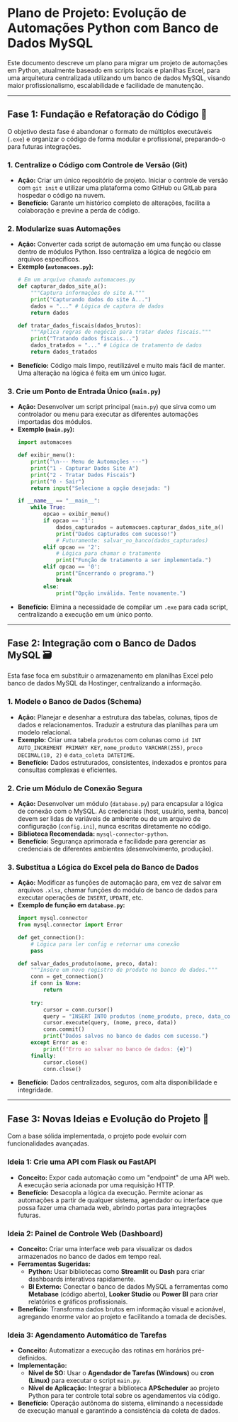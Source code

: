 # Plano de Projeto: Evolução de Automações Python com Banco de Dados MySQL

Este documento descreve um plano para migrar um projeto de automações em Python, atualmente baseado em scripts locais e planilhas Excel, para uma arquitetura centralizada utilizando um banco de dados MySQL, visando maior profissionalismo, escalabilidade e facilidade de manutenção.

---

## Fase 1: Fundação e Refatoração do Código 🔧

O objetivo desta fase é abandonar o formato de múltiplos executáveis (`.exe`) e organizar o código de forma modular e profissional, preparando-o para futuras integrações.

### 1. Centralize o Código com Controle de Versão (Git)
* **Ação:** Criar um único repositório de projeto. Iniciar o controle de versão com `git init` e utilizar uma plataforma como GitHub ou GitLab para hospedar o código na nuvem.
* **Benefício:** Garante um histórico completo de alterações, facilita a colaboração e previne a perda de código.

### 2. Modularize suas Automações
* **Ação:** Converter cada script de automação em uma função ou classe dentro de módulos Python. Isso centraliza a lógica de negócio em arquivos específicos.
* **Exemplo (`automacoes.py`):**
    ```python
    # Em um arquivo chamado automacoes.py
    def capturar_dados_site_a():
        """Captura informações do site A."""
        print("Capturando dados do site A...")
        dados = "..." # Lógica de captura de dados
        return dados

    def tratar_dados_fiscais(dados_brutos):
        """Aplica regras de negócio para tratar dados fiscais."""
        print("Tratando dados fiscais...")
        dados_tratados = "..." # Lógica de tratamento de dados
        return dados_tratados
    ```
* **Benefício:** Código mais limpo, reutilizável e muito mais fácil de manter. Uma alteração na lógica é feita em um único lugar.

### 3. Crie um Ponto de Entrada Único (`main.py`)
* **Ação:** Desenvolver um script principal (`main.py`) que sirva como um controlador ou menu para executar as diferentes automações importadas dos módulos.
* **Exemplo (`main.py`):**
    ```python
    import automacoes

    def exibir_menu():
        print("\n--- Menu de Automações ---")
        print("1 - Capturar Dados Site A")
        print("2 - Tratar Dados Fiscais")
        print("0 - Sair")
        return input("Selecione a opção desejada: ")

    if __name__ == "__main__":
        while True:
            opcao = exibir_menu()
            if opcao == '1':
                dados_capturados = automacoes.capturar_dados_site_a()
                print("Dados capturados com sucesso!")
                # Futuramente: salvar_no_banco(dados_capturados)
            elif opcao == '2':
                # Lógica para chamar o tratamento
                print("Função de tratamento a ser implementada.")
            elif opcao == '0':
                print("Encerrando o programa.")
                break
            else:
                print("Opção inválida. Tente novamente.")
    ```
* **Benefício:** Elimina a necessidade de compilar um `.exe` para cada script, centralizando a execução em um único ponto.

---

## Fase 2: Integração com o Banco de Dados MySQL 🗃️

Esta fase foca em substituir o armazenamento em planilhas Excel pelo banco de dados MySQL da Hostinger, centralizando a informação.

### 1. Modele o Banco de Dados (Schema)
* **Ação:** Planejar e desenhar a estrutura das tabelas, colunas, tipos de dados e relacionamentos. Traduzir a estrutura das planilhas para um modelo relacional.
* **Exemplo:** Criar uma tabela `produtos` com colunas como `id INT AUTO_INCREMENT PRIMARY KEY`, `nome_produto VARCHAR(255)`, `preco DECIMAL(10, 2)` e `data_coleta DATETIME`.
* **Benefício:** Dados estruturados, consistentes, indexados e prontos para consultas complexas e eficientes.

### 2. Crie um Módulo de Conexão Segura
* **Ação:** Desenvolver um módulo (`database.py`) para encapsular a lógica de conexão com o MySQL. As credenciais (host, usuário, senha, banco) devem ser lidas de variáveis de ambiente ou de um arquivo de configuração (`config.ini`), nunca escritas diretamente no código.
* **Biblioteca Recomendada:** `mysql-connector-python`.
* **Benefício:** Segurança aprimorada e facilidade para gerenciar as credenciais de diferentes ambientes (desenvolvimento, produção).

### 3. Substitua a Lógica do Excel pela do Banco de Dados
* **Ação:** Modificar as funções de automação para, em vez de salvar em arquivos `.xlsx`, chamar funções do módulo de banco de dados para executar operações de `INSERT`, `UPDATE`, etc.
* **Exemplo de função em `database.py`:**
    ```python
    import mysql.connector
    from mysql.connector import Error

    def get_connection():
        # Lógica para ler config e retornar uma conexão
        pass

    def salvar_dados_produto(nome, preco, data):
        """Insere um novo registro de produto no banco de dados."""
        conn = get_connection()
        if conn is None:
            return
        
        try:
            cursor = conn.cursor()
            query = "INSERT INTO produtos (nome_produto, preco, data_coleta) VALUES (%s, %s, %s)"
            cursor.execute(query, (nome, preco, data))
            conn.commit()
            print("Dados salvos no banco de dados com sucesso.")
        except Error as e:
            print(f"Erro ao salvar no banco de dados: {e}")
        finally:
            cursor.close()
            conn.close()
    ```
* **Benefício:** Dados centralizados, seguros, com alta disponibilidade e integridade.

---

## Fase 3: Novas Ideias e Evolução do Projeto 🚀

Com a base sólida implementada, o projeto pode evoluir com funcionalidades avançadas.

### Ideia 1: Crie uma API com Flask ou FastAPI
* **Conceito:** Expor cada automação como um "endpoint" de uma API web. A execução seria acionada por uma requisição HTTP.
* **Benefício:** Desacopla a lógica da execução. Permite acionar as automações a partir de qualquer sistema, agendador ou interface que possa fazer uma chamada web, abrindo portas para integrações futuras.

### Ideia 2: Painel de Controle Web (Dashboard)
* **Conceito:** Criar uma interface web para visualizar os dados armazenados no banco de dados em tempo real.
* **Ferramentas Sugeridas:**
    * **Python:** Usar bibliotecas como **Streamlit** ou **Dash** para criar dashboards interativos rapidamente.
    * **BI Externo:** Conectar o banco de dados MySQL a ferramentas como **Metabase** (código aberto), **Looker Studio** ou **Power BI** para criar relatórios e gráficos profissionais.
* **Benefício:** Transforma dados brutos em informação visual e acionável, agregando enorme valor ao projeto e facilitando a tomada de decisões.

### Ideia 3: Agendamento Automático de Tarefas
* **Conceito:** Automatizar a execução das rotinas em horários pré-definidos.
* **Implementação:**
    * **Nível de SO:** Usar o **Agendador de Tarefas (Windows)** ou **cron (Linux)** para executar o script `main.py`.
    * **Nível de Aplicação:** Integrar a biblioteca **APScheduler** ao projeto Python para ter controle total sobre os agendamentos via código.
* **Benefício:** Operação autônoma do sistema, eliminando a necessidade de execução manual e garantindo a consistência da coleta de dados.
````